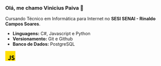 ### Olá, me chamo Vinicius Paiva 👋

Cursando Técnico em Informática para Internet no **SESI SENAI - Rinaldo Campos Soares**.

- **Linguagens:** C#, Javascript e Python
- **Versionamento:** Git e Github
- **Banco de Dados:** PostgreSQL

![logoJS](logos/js.png)
